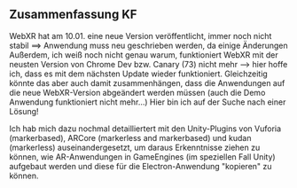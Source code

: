 ## Zusammenfassung KF
WebXR hat am 10.01. eine neue Version veröffentlicht, immer noch nicht stabil ==> Anwendung muss neu geschrieben werden, da einige Änderungen
Außerdem, ich weiß noch nicht genau warum, funktioniert WebXR mit der neusten Version von Chrome Dev bzw. Canary (73) nicht mehr --> hier hoffe ich, dass es mit dem nächsten Update wieder funktioniert. Gleichzeitig könnte das aber auch damit zusammenhängen, dass die Anwendungen auf die neue WebXR-Version abgeändert werden müssen (auch die Demo Anwendung funktioniert nicht mehr…) 
Hier bin ich auf der Suche nach einer Lösung!  

Ich hab mich dazu nochmal detailliertert mit den Unity-Plugins von Vuforia (markerbased), ARCore (markerless and markerbased) und kudan (markerless) auseinandergesetzt, um daraus Erkenntnisse ziehen zu können, wie AR-Anwendungen in GameEngines (im speziellen Fall Unity) aufgebaut werden und diese für die Electron-Anwendung "kopieren" zu können.  

